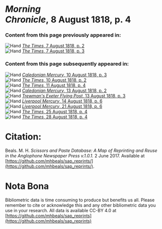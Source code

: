 # *Morning Chronicle*, 8 August 1818, p. 4  
  
### Content from this page previously appeared in:  
![Hand](http://scissorsandpaste.net/wp-content/uploads/2017/06/smallhandpointer.png) [*The Times*, 7 August 1818, p. 2](https://mhbeals.github.io/sap_html/The-Times/The-Times-7-August-1818-p-2)  
![Hand](http://scissorsandpaste.net/wp-content/uploads/2017/06/smallhandpointer.png) [*The Times*, 7 August 1818, p. 3](https://mhbeals.github.io/sap_html/The-Times/The-Times-7-August-1818-p-3)  
  
### Content from this page subsequently appeared in:  
![Hand](http://scissorsandpaste.net/wp-content/uploads/2017/06/smallhandpointer.png) [*Caledonian Mercury*, 10 August 1818, p. 3](https://mhbeals.github.io/sap_html/Caledonian-Mercury/Caledonian-Mercury-10-August-1818-p-3)  
![Hand](http://scissorsandpaste.net/wp-content/uploads/2017/06/smallhandpointer.png) [*The Times*, 10 August 1818, p. 2](https://mhbeals.github.io/sap_html/The-Times/The-Times-10-August-1818-p-2)  
![Hand](http://scissorsandpaste.net/wp-content/uploads/2017/06/smallhandpointer.png) [*The Times*, 11 August 1818, p. 4](https://mhbeals.github.io/sap_html/The-Times/The-Times-11-August-1818-p-4)  
![Hand](http://scissorsandpaste.net/wp-content/uploads/2017/06/smallhandpointer.png) [*Caledonian Mercury*, 13 August 1818, p. 2](https://mhbeals.github.io/sap_html/Caledonian-Mercury/Caledonian-Mercury-13-August-1818-p-2)  
![Hand](http://scissorsandpaste.net/wp-content/uploads/2017/06/smallhandpointer.png) [*Trewman's Exeter Flying Post*, 13 August 1818, p. 3](https://mhbeals.github.io/sap_html/Trewman's-Exeter-Flying-Post/Trewman's-Exeter-Flying-Post-13-August-1818-p-3)  
![Hand](http://scissorsandpaste.net/wp-content/uploads/2017/06/smallhandpointer.png) [*Liverpool Mercury*, 14 August 1818, p. 6](https://mhbeals.github.io/sap_html/Liverpool-Mercury/Liverpool-Mercury-14-August-1818-p-6)  
![Hand](http://scissorsandpaste.net/wp-content/uploads/2017/06/smallhandpointer.png) [*Liverpool Mercury*, 21 August 1818, p. 6](https://mhbeals.github.io/sap_html/Liverpool-Mercury/Liverpool-Mercury-21-August-1818-p-6)  
![Hand](http://scissorsandpaste.net/wp-content/uploads/2017/06/smallhandpointer.png) [*The Times*, 25 August 1818, p. 4](https://mhbeals.github.io/sap_html/The-Times/The-Times-25-August-1818-p-4)  
![Hand](http://scissorsandpaste.net/wp-content/uploads/2017/06/smallhandpointer.png) [*The Times*, 28 August 1818, p. 4](https://mhbeals.github.io/sap_html/The-Times/The-Times-28-August-1818-p-4)  


# Citation: 

Beals. M. H. *Scissors and Paste Database: A Map of Reprinting and Reuse in the Anglophone Newspaper Press v.1.0.1.* 2 June 2017. Available at [https://github.com/mhbeals/sap_reprints/](https://github.com/mhbeals/sap_reprints/). 

# Nota Bona

Bibliometric data is time consuming to produce but benefits us all. Please remember to cite or acknowledge this and any other bibliometric data you use in your research. All data is available CC-BY 4.0 at [https://github.com/mhbeals/sap_reprints](https://github.com/mhbeals/sap_reprints)